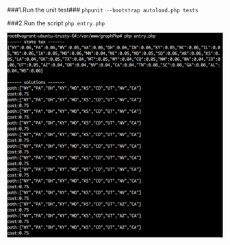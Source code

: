 ###1.Run the unit test###
`phpunit --bootstrap autoload.php tests`

###2.Run the script
`php entry.php`

![alt best route](screenshorts/bestRoute.png)